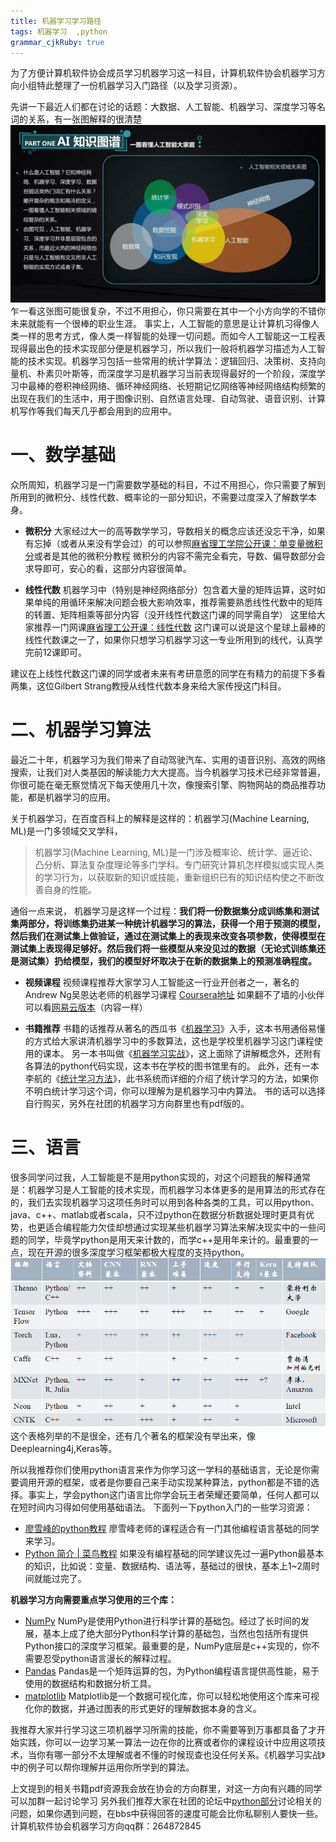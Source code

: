 ```yaml
---
title: 机器学习学习路径
tags: 机器学习  ,python
grammar_cjkRuby: true
---
```



为了方便计算机软件协会成员学习机器学习这一科目，计算机软件协会机器学习方向小组特此整理了一份机器学习入门路径（以及学习资源）。

先讲一下最近人们都在讨论的话题：大数据、人工智能、机器学习、深度学习等名词的关系，有一张图解释的很清楚
![enter description here](./images/v2-ef9d34cbaecf0115cb56807a77ad92c4_b.jpg)
乍一看这张图可能很复杂，不过不用担心，你只需要在其中一个小方向学的不错你未来就能有一个很棒的职业生涯。
事实上，人工智能的意思是让计算机习得像人类一样的思考方式，像人类一样智能的处理一切问题。而如今人工智能这一工程表现得最出色的技术实现部分便是机器学习，所以我们一般将机器学习描述为人工智能的技术实现。机器学习包括一些常用的统计学算法：逻辑回归、决策树、支持向量机、朴素贝叶斯等，而深度学习是机器学习当前表现得最好的一个阶段，深度学习中最棒的卷积神经网络、循环神经网络、长短期记忆网络等神经网络结构频繁的出现在我们的生活中，用于图像识别、自然语言处理、自动驾驶、语音识别、计算机写作等我们每天几乎都会用到的应用中。



# 一、数学基础
众所周知，机器学习是一门需要数学基础的科目，不过不用担心，你只需要了解到所用到的微积分、线性代数、概率论的一部分知识，不需要过度深入了解数学本身。

* **微积分**
大家经过大一的高等数学学习，导数相关的概念应该还没忘干净，如果有忘掉（或者从来没有学会过）的可以参照[麻省理工学院公开课：单变量微积分](http://open.163.com/special/sp/singlevariablecalculus.html)或者是其他的微积分教程
微积分的内容不需完全看完，导数、偏导数部分会求导即可，安心的看，这部分内容很简单。

* **线性代数**
机器学习中（特别是神经网络部分）包含着大量的矩阵运算，这时如果单纯的用循环来解决问题会极大影响效率，推荐需要熟悉线性代数中的矩阵的转置、矩阵相乘等部分内容（没开线性代数这门课的同学需自学）
这里给大家推荐一门网课[麻省理工公开课：线性代数](http://open.163.com/special/opencourse/daishu.html)
这门课可以说是这个星球上最棒的线性代数课之一了，如果你只想学习机器学习这一专业所用到的线代，认真学完前12课即可。

建议在上线性代数这门课的同学或者未来有考研意愿的同学在有精力的前提下多看两集，这位Gilbert Strang教授从线性代数本身来给大家传授这门科目。

# 二、机器学习算法
最近二十年，机器学习为我们带来了自动驾驶汽车、实用的语音识别、高效的网络搜索，让我们对人类基因的解读能力大大提高。当今机器学习技术已经非常普遍，你很可能在毫无察觉情况下每天使用几十次，像搜索引擎、购物网站的商品推荐功能，都是机器学习的应用。

关于机器学习，在百度百科上的解释是这样的：机器学习(Machine Learning, ML)是一门多领域交叉学科，

> 机器学习(Machine Learning, ML)是一门涉及概率论、统计学、逼近论、凸分析、算法复杂度理论等多门学科。专门研究计算机怎样模拟或实现人类的学习行为，以获取新的知识或技能，重新组织已有的知识结构使之不断改善自身的性能。

通俗一点来说， 机器学习是这样一个过程：**我们将一份数据集分成训练集和测试集两部分，将训练集扔进某一种统计机器学习的算法，获得一个用于预测的模型，然后我们在测试集上做验证，通过在测试集上的表现来改变各项参数，使得模型在测试集上表现得足够好。然后我们将一些模型从来没见过的数据（无论式训练集还是测试集）扔给模型，我们的模型好坏取决于在新的数据集上的预测准确程度。**


* **视频课程**
视频课程推荐大家学习人工智能这一行业开创者之一，著名的Andrew Ng吴恩达老师的机器学习课程
[Coursera地址](https://www.coursera.org/learn/machine-learning)
如果翻不了墙的小伙伴可以看[网易云版本](https://study.163.com/course/introduction/1004570029.htm)（内容一样）


* **书籍推荐**
书籍的话推荐从著名的西瓜书《[机器学习](https://book.douban.com/subject/26708119/)》入手，这本书用通俗易懂的方式给大家讲清机器学习中的多数算法，这也是学校里机器学习这门课程使用的课本。
另一本书叫做《[机器学习实战](https://book.douban.com/subject/24703171/)》，这上面除了讲解概念外，还附有各算法的python代码实现，这本书在学校的图书馆里有的。
此外，还有一本李航的《[统计学习方法](https://book.douban.com/subject/10590856/)》，此书系统而详细的介绍了统计学习的方法，如果你不明白统计学习这个词，你可以理解为是机器学习中内算法。
书的话可以选择自行购买，另外在社团的机器学习方向群里也有pdf版的。

# 三、语言
很多同学问过我，人工智能是不是用python实现的，对这个问题我的解释通常是：机器学习是人工智能的技术实现，而机器学习本体更多的是用算法的形式存在的，我们去实现机器学习这项任务时可以用到各种各类的工具，可以用python、java、c++、matlab或者scala，只不过python在数据分析数据处理时更具有优势，也更适合编程能力欠佳却想通过实现某些机器学习算法来解决现实中的一些问题的同学，毕竟学python是用天来计数的，而学c++是用年来计的。最重要的一点，现在开源的很多深度学习框架都极大程度的支持python。
![enter description here](./images/20180131163937667.jpg)
这个表格列举的不是很全，还有几个著名的框架没有举出来，像Deeplearning4j,Keras等。

所以我推荐你们使用python语言来作为你学习这一学科的基础语言，无论是你需要调用开源的框架，或者是你要自己来手动实现某种算法，python都是不错的选择。事实上，学会python这门语言比你学会玩王者荣耀还要简单，任何人都可以在短时间内习得如何使用基础语法。
下面列一下python入门的一些学习资源：
* [廖雪峰的python教程](https://www.liaoxuefeng.com/wiki/0014316089557264a6b348958f449949df42a6d3a2e542c000)
廖雪峰老师的课程适合有一门其他编程语言基础的同学来学习。
* [Python 简介 | 菜鸟教程](http://www.runoob.com/python/python-intro.html)
如果没有编程基础的同学建议先过一遍Python最基本的知识，比如说：变量、数据结构、语法等，基础过的很快，基本上1~2周时间就能过完了。

**机器学习方向需要重点学习使用的三个库：**
* [NumPy](http://www.numpy.org/)
NumPy是使用Python进行科学计算的基础包。经过了长时间的发展，基本上成了绝大部分Python科学计算的基础包，当然也包括所有提供Python接口的深度学习框架。最重要的是，NumPy底层是c++实现的，你不需要忍受python语言漫长的解释过程。
* [Pandas](https://pandas.pydata.org/)
Pandas是一个矩阵运算的包，为Python编程语言提供高性能，易于使用的数据结构和数据分析工具。
* [matplotlib](https://matplotlib.org/)
Matplotlib是一个数据可视化库，你可以轻松地使用这个库来可视化你的数据，并通过图表的形式更好的理解数据本身的含义。

我推荐大家并行学习这三项机器学习所需的技能，你不需要等到万事都具备了才开始实践，你可以一边学习某一算法一边在你的比赛或者你的课程设计中应用这项技术，当你有哪一部分不太理解或者不懂的时候现查也没任何关系。《机器学习实战》中的例子可以帮你理解并运用你所学到的算法。


上文提到的相关书籍pdf资源我会放在协会的方向群里，对这一方向有兴趣的同学可以加群一起讨论学习
另外我们推荐大家在社团的论坛中[python部分](http://www.qudasai.top/bbs/forum.php?mod=forumdisplay&fid=41)讨论相关的问题，如果你遇到问题，在bbs中获得回答的速度可能会比你私聊别人要快一些。
计算机软件协会机器学习方向qq群：264872845